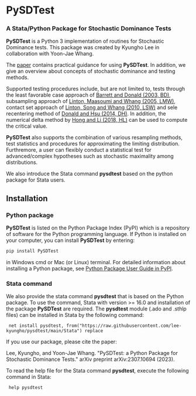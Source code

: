 # PySDTest

### A Stata/Python Package for Stochastic Dominance Tests

**PySDTest** is a Python 3 implementation of routines for Stochastic Dominance tests. This package was created by Kyungho Lee in collaboration with Yoon-Jae Whang. 

The [paper](https://arxiv.org/abs/2307.10694) contains practical guidance for using **PySDTest**. In addition, we give an overview about concepts of stochastic dominance and testing methods. 

Supported testing procedures include, but are not limited to, tests through the least favorable case approach of [Barrett and Donald (2003, BD)](https://doi.org/10.1111/1468-0262.00390), subsampling approach of [Linton, Maasoumi and Whang (2005, LMW)](https://ideas.repec.org/a/oup/restud/v72y2005i3p735-765.html), contact set approach of [Linton, Song and Whang (2010, LSW)](https://econpapers.repec.org/article/eeeeconom/v_3a154_3ay_3a2010_3ai_3a2_3ap_3a186-202.htm) and sele recentering method of [Donald and Hsu (2014, DH)](https://www.tandfonline.com/doi/full/10.1080/07474938.2013.833813). In addition, the numerical delta method by [Hong and Li (2018, HL)](https://doi.org/10.1016/j.jeconom.2018.06.007
) can be used to compute the critical value. 

**PySDTest** also supports the combination of various resampling methods, test statistics and procedures for approximating the limiting distribution. Furthremore, a user can flexibly conduct a statistical test for advanced/complex hypotheses such as stochastic maximality among distributions.

We also introduce the Stata command **pysdtest** based on the python package for Stata users.

## Installation

### Python package

**PySDTest** is listed on the Python Package Index (PyPI) which is a repository of software for the Python programming language. If Python is installed on your computer, you can install **PySDTest** by entering:

```python
pip install PySDTest
```

in Windows cmd or Mac (or Linux) terminal. For detailed information about installing a Python package, see [Python Package User Guide in PyPI](https://packaging.python.org/tutorials/installing-packages/).

### Stata command

We also provide the stata command **pysdtest** that is based on the Python package. To use the command, Stata with version >= 16.0 and installation of the package **PySDTest** are required. The **pysdtest** module (.ado and .sthlp files) can be installed in Stata by the following command:

```{stata}
 net install pysdtest, from("https://raw.githubusercontent.com/lee-kyungho/pysdtest/main/Stata") replace
```

If you use our package, please cite the paper:

Lee, Kyungho, and Yoon-Jae Whang. "PySDTest: a Python Package for Stochastic Dominance Tests." arXiv preprint arXiv:2307.10694 (2023).

To read the help file for the Stata command **pysdtest**, execute the following command in Stata:

```{stata}
 help pysdtest
```

